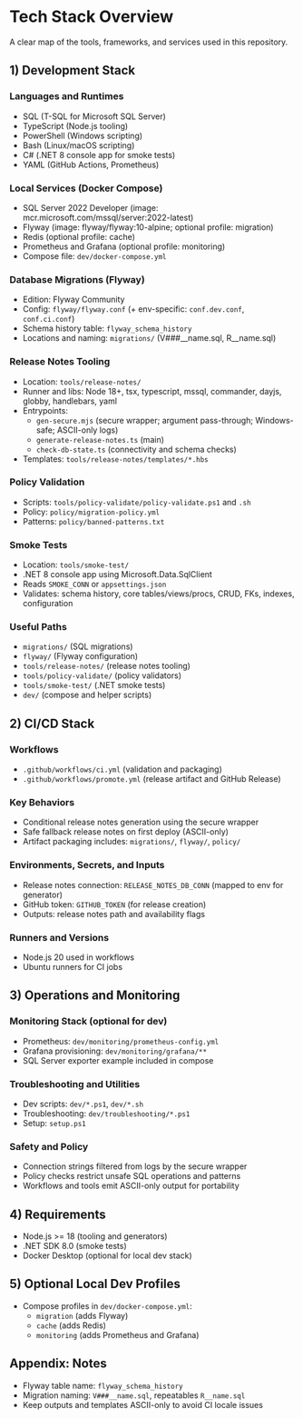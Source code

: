 # Tech Stack Overview

A clear map of the tools, frameworks, and services used in this repository.

## 1) Development Stack

### Languages and Runtimes
- SQL (T-SQL for Microsoft SQL Server)
- TypeScript (Node.js tooling)
- PowerShell (Windows scripting)
- Bash (Linux/macOS scripting)
- C# (.NET 8 console app for smoke tests)
- YAML (GitHub Actions, Prometheus)

### Local Services (Docker Compose)
- SQL Server 2022 Developer (image: mcr.microsoft.com/mssql/server:2022-latest)
- Flyway (image: flyway/flyway:10-alpine; optional profile: migration)
- Redis (optional profile: cache)
- Prometheus and Grafana (optional profile: monitoring)
- Compose file: `dev/docker-compose.yml`

### Database Migrations (Flyway)
- Edition: Flyway Community
- Config: `flyway/flyway.conf` (+ env-specific: `conf.dev.conf`, `conf.ci.conf`)
- Schema history table: `flyway_schema_history`
- Locations and naming: `migrations/` (V###__name.sql, R__name.sql)

### Release Notes Tooling
- Location: `tools/release-notes/`
- Runner and libs: Node 18+, tsx, typescript, mssql, commander, dayjs, globby, handlebars, yaml
- Entrypoints:
  - `gen-secure.mjs` (secure wrapper; argument pass-through; Windows-safe; ASCII-only logs)
  - `generate-release-notes.ts` (main)
  - `check-db-state.ts` (connectivity and schema checks)
- Templates: `tools/release-notes/templates/*.hbs`

### Policy Validation
- Scripts: `tools/policy-validate/policy-validate.ps1` and `.sh`
- Policy: `policy/migration-policy.yml`
- Patterns: `policy/banned-patterns.txt`

### Smoke Tests
- Location: `tools/smoke-test/`
- .NET 8 console app using Microsoft.Data.SqlClient
- Reads `SMOKE_CONN` or `appsettings.json`
- Validates: schema history, core tables/views/procs, CRUD, FKs, indexes, configuration

### Useful Paths
- `migrations/` (SQL migrations)
- `flyway/` (Flyway configuration)
- `tools/release-notes/` (release notes tooling)
- `tools/policy-validate/` (policy validators)
- `tools/smoke-test/` (.NET smoke tests)
- `dev/` (compose and helper scripts)

## 2) CI/CD Stack

### Workflows
- `.github/workflows/ci.yml` (validation and packaging)
- `.github/workflows/promote.yml` (release artifact and GitHub Release)

### Key Behaviors
- Conditional release notes generation using the secure wrapper
- Safe fallback release notes on first deploy (ASCII-only)
- Artifact packaging includes: `migrations/`, `flyway/`, `policy/`

### Environments, Secrets, and Inputs
- Release notes connection: `RELEASE_NOTES_DB_CONN` (mapped to env for generator)
- GitHub token: `GITHUB_TOKEN` (for release creation)
- Outputs: release notes path and availability flags

### Runners and Versions
- Node.js 20 used in workflows
- Ubuntu runners for CI jobs

## 3) Operations and Monitoring

### Monitoring Stack (optional for dev)
- Prometheus: `dev/monitoring/prometheus-config.yml`
- Grafana provisioning: `dev/monitoring/grafana/**`
- SQL Server exporter example included in compose

### Troubleshooting and Utilities
- Dev scripts: `dev/*.ps1`, `dev/*.sh`
- Troubleshooting: `dev/troubleshooting/*.ps1`
- Setup: `setup.ps1`

### Safety and Policy
- Connection strings filtered from logs by the secure wrapper
- Policy checks restrict unsafe SQL operations and patterns
- Workflows and tools emit ASCII-only output for portability

## 4) Requirements
- Node.js >= 18 (tooling and generators)
- .NET SDK 8.0 (smoke tests)
- Docker Desktop (optional for local dev stack)

## 5) Optional Local Dev Profiles
- Compose profiles in `dev/docker-compose.yml`:
  - `migration` (adds Flyway)
  - `cache` (adds Redis)
  - `monitoring` (adds Prometheus and Grafana)

## Appendix: Notes
- Flyway table name: `flyway_schema_history`
- Migration naming: `V###__name.sql`, repeatables `R__name.sql`
- Keep outputs and templates ASCII-only to avoid CI locale issues

